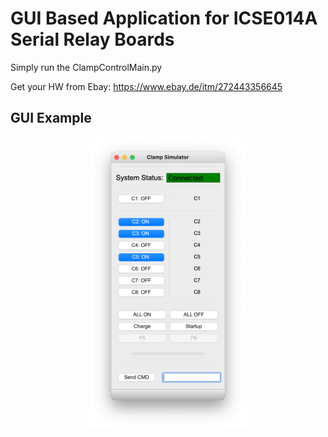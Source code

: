 # GUI Based Application for ICSE014A Serial Relay Boards

Simply run the ClampControlMain.py

Get your HW from Ebay: https://www.ebay.de/itm/272443356645

## GUI Example

<p align="center" width="100%">
    <img src="/Revision_1.0.0.png" width=50% height=50%>
</p>